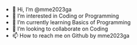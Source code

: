 - 👋 Hi, I’m @mme2023ga
- 👀 I’m interested in Coding or Programming
- 🌱 I’m currently learning Basics of Programming
- 💞️ I’m looking to collaborate on Coding
- 📫 How to reach me on Github by mme2023ga

<!---
mme2023ga/mme2023ga is a ✨ special ✨ repository because its `README.md` (this file) appears on your GitHub profile.
You can click the Preview link to take a look at your changes.
--->
